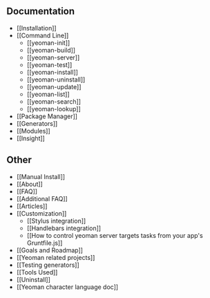 ## Documentation

- [[Installation]]
- [[Command Line]]
  - [[yeoman-init]]
  - [[yeoman-build]]
  - [[yeoman-server]]
  - [[yeoman-test]]
  - [[yeoman-install]]
  - [[yeoman-uninstall]]
  - [[yeoman-update]]
  - [[yeoman-list]]
  - [[yeoman-search]]
  - [[yeoman-lookup]]
- [[Package Manager]]
- [[Generators]]
- [[Modules]]
- [[Insight]]


## Other

- [[Manual Install]]
- [[About]]
- [[FAQ]]
- [[Additional FAQ]]
- [[Articles]]
- [[Customization]]
  - [[Stylus integration]]
  - [[Handlebars integration]]
  - [[How to control yeoman server targets tasks from your app's Gruntfile.js]]
- [[Goals and Roadmap]]
- [[Yeoman related projects]]
- [[Testing generators]]
- [[Tools Used]]
- [[Uninstall]]
- [[Yeoman character language doc]]

